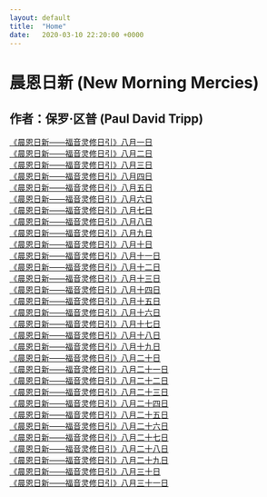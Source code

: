 ```yaml
---
layout: default
title:  "Home"
date:   2020-03-10 22:20:00 +0000
---
```


# 晨恩日新 (New Morning Mercies)

## 作者：保罗·区普 (Paul David Tripp)

[《晨恩日新——福音灵修日引》八月一日](./0801)<br>
[《晨恩日新——福音灵修日引》八月二日](./0802)<br>
[《晨恩日新——福音灵修日引》八月三日](./0803)<br>
[《晨恩日新——福音灵修日引》八月四日](./0804)<br>
[《晨恩日新——福音灵修日引》八月五日](./0805)<br>
[《晨恩日新——福音灵修日引》八月六日](./0806)<br>
[《晨恩日新——福音灵修日引》八月七日](./0807)<br>
[《晨恩日新——福音灵修日引》八月八日](./0808)<br>
[《晨恩日新——福音灵修日引》八月九日](./0809)<br>
[《晨恩日新——福音灵修日引》八月十日](./0810)<br>
[《晨恩日新——福音灵修日引》八月十一日](./0811)<br>
[《晨恩日新——福音灵修日引》八月十二日](./0812)<br>
[《晨恩日新——福音灵修日引》八月十三日](./0813)<br>
[《晨恩日新——福音灵修日引》八月十四日](./0814)<br>
[《晨恩日新——福音灵修日引》八月十五日](./0815)<br>
[《晨恩日新——福音灵修日引》八月十六日](./0816)<br>
[《晨恩日新——福音灵修日引》八月十七日](./0817)<br>
[《晨恩日新——福音灵修日引》八月十八日](./0818)<br>
[《晨恩日新——福音灵修日引》八月十九日](./0819)<br>
[《晨恩日新——福音灵修日引》八月二十日](./0820)<br>
[《晨恩日新——福音灵修日引》八月二十一日](./0821)<br>
[《晨恩日新——福音灵修日引》八月二十二日](./0822)<br>
[《晨恩日新——福音灵修日引》八月二十三日](./0823)<br>
[《晨恩日新——福音灵修日引》八月二十四日](./0824)<br>
[《晨恩日新——福音灵修日引》八月二十五日](./0825)<br>
[《晨恩日新——福音灵修日引》八月二十六日](./0826)<br>
[《晨恩日新——福音灵修日引》八月二十七日](./0827)<br>
[《晨恩日新——福音灵修日引》八月二十八日](./0828)<br>
[《晨恩日新——福音灵修日引》八月二十九日](./0829)<br>
[《晨恩日新——福音灵修日引》八月三十日](./0830)<br>
[《晨恩日新——福音灵修日引》八月三十一日](./0831)<br>